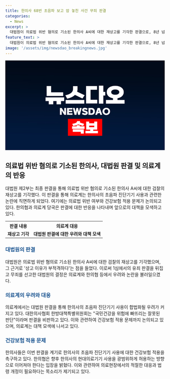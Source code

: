 ```yaml
---
title: 한의사 68번 초음파 보고 암 놓친 사건 무죄 판결
categories:
  - News
excerpt: >
  대법원이 의료법 위반 혐의로 기소된 한의사 A씨에 대한 재상고를 기각한 판결으로, 8년 넘게 이어진 한의사의 초음파 진단기 사용에 대한 논란이 종결됐다. 한의료기기 사용을 둘러싼 갈등은 해품되지 않을 전망이며, 의료계는 이번 판결이 한의사의 초음파 진단을 합법화할 우려가 있음을 우려하고 있다. 한의사들은 이를 계기로 건강보험 적용을 촉구하고 있으며, 대법원 판결을 통해 향후 한의사의 현대의료기기 사용이 허용되어야 한다는 입장이다. 대한한의사협회는 엑스레이와 같은 기기 사용에 대한 법률 개정을 요청하고 있다.
feature_text: >
  대법원이 의료법 위반 혐의로 기소된 한의사 A씨에 대한 재상고를 기각한 판결으로, 8년 넘게 이어진 한의사의 초음파 진단기 사용에 대한 논란이 종결됐다. 한의료기기 사용을 둘러싼 갈등은 해품되지 않을 전망이며, 의료계는 이번 판결이 한의사의 초음파 진단을 합법화할 우려가 있음을 우려하고 있다. 한의사들은 이를 계기로 건강보험 적용을 촉구하고 있으며, 대법원 판결을 통해 향후 한의사의 현대의료기기 사용이 허용되어야 한다는 입장이다. 대한한의사협회는 엑스레이와 같은 기기 사용에 대한 법률 개정을 요청하고 있다.
image: '/assets/img/newsdao_breakingnews.jpg'
---
```


<p><img src="/assets/img/newsdao_breakingnews.jpg" alt="implanttips 속보" /></p>

<h2 data-ke-size="size26">의료법 위반 혐의로 기소된 한의사, 대법원 판결 및 의료계의 반응</h2>

<p data-ke-size="size16">대법원 제2부는 최종 판결을 통해 의료법 위반 혐의로 기소된 한의사 A씨에 대한 검찰의 재상고를 기각했다. 이 판결을 통해 의료계는 한의사의 초음파 진단기기 사용과 관련한 논란에 직면하게 되었다. 여기에는 의료법 위반 여부와 건강보험 적용 문제가 논의되고 있다. 한의협과 의료계 당국은 판결에 대한 반응을 나타내며 앞으로의 대책을 모색하고 있다.</p>

<table>
    <tr>
        <th>판결 내용</th>
        <th>의료계 대응</th>
    </tr>
    <tr>
        <td style="text-align: center; height: 17px;"><b>재상고 기각</b></td>
        <td style="text-align: center; height: 17px;"><b>대법원 판결에 대한 우려와 대책 모색</b></td>
    </tr>
</table>

<h3><b><span style="color: #1a5490;">대법원의 판결</span></b></h3>

<p data-ke-size="size16">대법원은 의료법 위반 혐의로 기소된 한의사 A씨에 대한 검찰의 재상고를 기각했으며, 그 근거로 '상고 이유가 부적격하다'는 점을 들었다. 이로써 1심에서의 유죄 판결을 뒤집고 무죄를 선고한 대법원의 결정은 의료계와 한의협 등에서 우려와 논란을 불러일으켰다.</p>

<h3><b><span style="color: #1a5490;">의료계의 우려와 대응</span></b></h3>

<p data-ke-size="size16">의료계에서는 대법원 판결을 통해 한의사의 초음파 진단기기 사용이 합법화될 우려가 커지고 있다. 대한의사협회 한방대책특별위원회는 "국민건강을 위험에 빠뜨리는 잘못된 판단"이라며 판결을 비판하고 있다. 이와 관련하여 건강보험 적용 문제까지 논의되고 있으며, 의료계는 대책 모색에 나서고 있다.</p>

<h3><b><span style="color: #1a5490;">건강보험 적용 문제</span></b></h3>

<p data-ke-size="size16">한의사들은 이번 판결을 계기로 한의사의 초음파 진단기기 사용에 대한 건강보험 적용을 촉구하고 있다. 한의협은 향후 한의사의 현대의료기기 사용을 광범위하게 허용하는 방향으로 이어져야 한다는 입장을 밝혔다. 이와 관련하여 의료현장에서의 적절한 대응과 법령 개정이 필요하다는 목소리가 제기되고 있다.</p>

